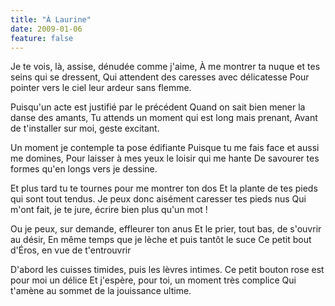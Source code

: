 ```yaml
---
title: "À Laurine"
date: 2009-01-06
feature: false
---
```


Je te vois, là, assise, dénudée comme j'aime,
À me montrer ta nuque et tes seins qui se dressent,
Qui attendent des caresses avec délicatesse
Pour pointer vers le ciel leur ardeur sans flemme.

Puisqu'un acte est justifié par le précédent
Quand on sait bien mener la danse des amants,
Tu attends un moment qui est long mais prenant,
Avant de t'installer sur moi, geste excitant.

Un moment je contemple ta pose édifiante
Puisque tu me fais face et aussi me domines,
Pour laisser à mes yeux le loisir qui me hante
De savourer tes formes qu'en longs vers je dessine.

Et plus tard tu te tournes pour me montrer ton dos
Et la plante de tes pieds qui sont tout tendus.
Je peux donc aisément caresser tes pieds nus
Qui m'ont fait, je te jure, écrire bien plus qu'un mot !

Ou je peux, sur demande, effleurer ton anus
Et le prier, tout bas, de s'ouvrir au désir,
En même temps que je lèche et puis tantôt le suce
Ce petit bout d'Éros, en vue de t'entrouvrir

D'abord les cuisses timides, puis les lèvres intimes.
Ce petit bouton rose est pour moi un délice
Et j'espère, pour toi, un moment très complice
Qui t'amène au sommet de la jouissance ultime.
